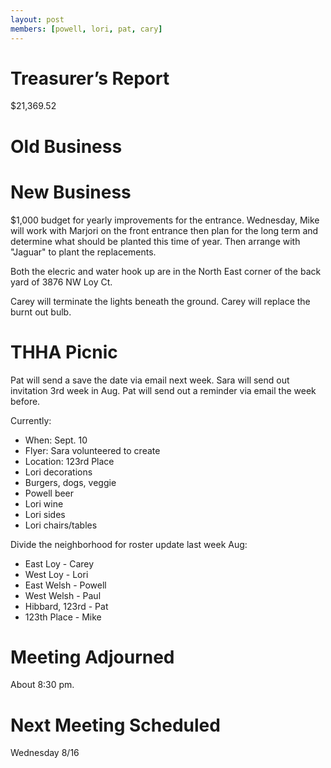 ```yaml
---
layout: post
members: [powell, lori, pat, cary]
---
```

# Treasurer’s Report
$21,369.52

# Old Business

# New Business
$1,000 budget for yearly improvements for the entrance.
Wednesday, Mike will work with Marjori on the front entrance
then plan for the long term and determine what should be planted this time of year.
Then arrange with "Jaguar" to plant the replacements.

Both the elecric and water hook up are in the North East corner of the back yard of 3876 NW Loy Ct.

Carey will terminate the lights beneath the ground.
Carey will replace the burnt out bulb.

# THHA Picnic
Pat will send a save the date via email next week.
Sara will send out invitation 3rd week in Aug.
Pat will send out a reminder via email the week before.

Currently:
* When: Sept. 10
* Flyer: Sara volunteered to create
* Location: 123rd Place
* Lori decorations
* Burgers, dogs, veggie
* Powell beer
* Lori wine
* Lori sides
* Lori chairs/tables

Divide the neighborhood for roster update last week Aug:
* East Loy - Carey
* West Loy - Lori
* East Welsh - Powell
* West Welsh - Paul
* Hibbard, 123rd - Pat
* 123th Place - Mike

# Meeting Adjourned
About 8:30 pm.

# Next Meeting Scheduled
Wednesday 8/16
